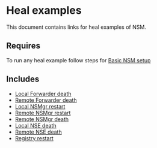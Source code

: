 # Heal examples

This document contains links for heal examples of NSM.

## Requires

To run any heal example follow steps for [Basic NSM setup](../basic)

## Includes

- [Local Forwarder death](./local-forwarder-death)
- [Remote Forwarder death](./remote-forwarder-death)
- [Local NSMgr restart](./local-nsmgr-restart)
- [Remote NSMgr restart](./remote-nsmgr-restart)
- [Remote NSMgr death](./remote-nsmgr-death)
- [Local NSE death](./local-nse-death)
- [Remote NSE death](./remote-nse-death)
- [Registry restart](./registry-restart)